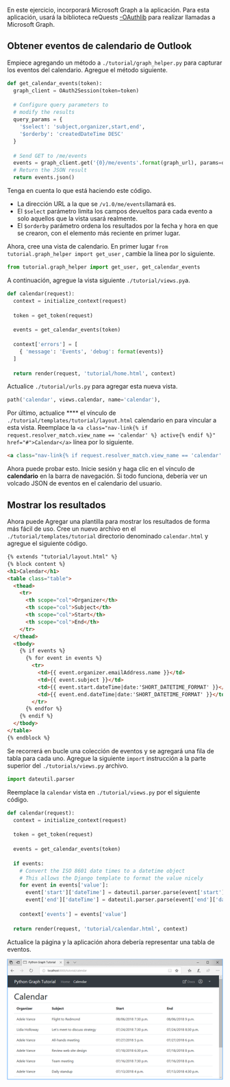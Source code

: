 <!-- markdownlint-disable MD002 MD041 -->

En este ejercicio, incorporará Microsoft Graph a la aplicación. Para esta aplicación, usará la biblioteca reQuests [-OAuthlib](https://requests-oauthlib.readthedocs.io/en/latest/) para realizar llamadas a Microsoft Graph.

## <a name="get-calendar-events-from-outlook"></a>Obtener eventos de calendario de Outlook

Empiece agregando un método a `./tutorial/graph_helper.py` para capturar los eventos del calendario. Agregue el método siguiente.

```python
def get_calendar_events(token):
  graph_client = OAuth2Session(token=token)

  # Configure query parameters to
  # modify the results
  query_params = {
    '$select': 'subject,organizer,start,end',
    '$orderby': 'createdDateTime DESC'
  }

  # Send GET to /me/events
  events = graph_client.get('{0}/me/events'.format(graph_url), params=query_params)
  # Return the JSON result
  return events.json()
```

Tenga en cuenta lo que está haciendo este código.

- La dirección URL a la que se `/v1.0/me/events`llamará es.
- El `$select` parámetro limita los campos devueltos para cada evento a solo aquellos que la vista usará realmente.
- El `$orderby` parámetro ordena los resultados por la fecha y hora en que se crearon, con el elemento más reciente en primer lugar.

Ahora, cree una vista de calendario. En primer lugar `from tutorial.graph_helper import get_user` , cambie la línea por lo siguiente.

```python
from tutorial.graph_helper import get_user, get_calendar_events
```

A continuación, agregue la vista siguiente `./tutorial/views.py`a.

```python
def calendar(request):
  context = initialize_context(request)

  token = get_token(request)

  events = get_calendar_events(token)

  context['errors'] = [
    { 'message': 'Events', 'debug': format(events)}
  ]

  return render(request, 'tutorial/home.html', context)
```

Actualice `./tutorial/urls.py` para agregar esta nueva vista.

```python
path('calendar', views.calendar, name='calendar'),
```

Por último, actualice **** el vínculo de `./tutorial/templates/tutorial/layout.html` calendario en para vincular a esta vista. Reemplace la `<a class="nav-link{% if request.resolver_match.view_name == 'calendar' %} active{% endif %}" href="#">Calendar</a>` línea por lo siguiente.

```html
<a class="nav-link{% if request.resolver_match.view_name == 'calendar' %} active{% endif %}" href="{% url 'calendar' %}">Calendar</a>
```

Ahora puede probar esto. Inicie sesión y haga clic en el vínculo de **calendario** en la barra de navegación. Si todo funciona, debería ver un volcado JSON de eventos en el calendario del usuario.

## <a name="display-the-results"></a>Mostrar los resultados

Ahora puede Agregar una plantilla para mostrar los resultados de forma más fácil de uso. Cree un nuevo archivo en el `./tutorial/templates/tutorial` directorio denominado `calendar.html` y agregue el siguiente código.

```html
{% extends "tutorial/layout.html" %}
{% block content %}
<h1>Calendar</h1>
<table class="table">
  <thead>
    <tr>
      <th scope="col">Organizer</th>
      <th scope="col">Subject</th>
      <th scope="col">Start</th>
      <th scope="col">End</th>
    </tr>
  </thead>
  <tbody>
    {% if events %}
      {% for event in events %}
        <tr>
          <td>{{ event.organizer.emailAddress.name }}</td>
          <td>{{ event.subject }}</td>
          <td>{{ event.start.dateTime|date:'SHORT_DATETIME_FORMAT' }}</td>
          <td>{{ event.end.dateTime|date:'SHORT_DATETIME_FORMAT' }}</td>
        </tr>
      {% endfor %}
    {% endif %}
  </tbody>
</table>
{% endblock %}
```

Se recorrerá en bucle una colección de eventos y se agregará una fila de tabla para cada uno. Agregue la siguiente `import` instrucción a la parte superior del `./tutorials/views.py` archivo.

```python
import dateutil.parser
```

Reemplace la `calendar` vista en `./tutorial/views.py` por el siguiente código.

```python
def calendar(request):
  context = initialize_context(request)

  token = get_token(request)

  events = get_calendar_events(token)

  if events:
    # Convert the ISO 8601 date times to a datetime object
    # This allows the Django template to format the value nicely
    for event in events['value']:
      event['start']['dateTime'] = dateutil.parser.parse(event['start']['dateTime'])
      event['end']['dateTime'] = dateutil.parser.parse(event['end']['dateTime'])

    context['events'] = events['value']

  return render(request, 'tutorial/calendar.html', context)
```

Actualice la página y la aplicación ahora debería representar una tabla de eventos.

![Captura de pantalla de la tabla de eventos](./images/add-msgraph-01.png)
